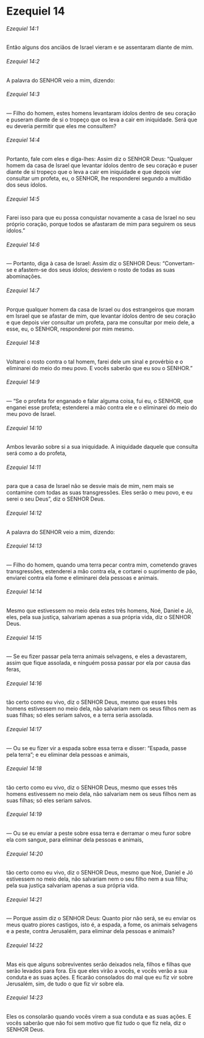 # Ezequiel 14

###### Ezequiel 14:1

Então alguns dos anciãos de Israel vieram e se assentaram diante de mim.

###### Ezequiel 14:2

A palavra do SENHOR veio a mim, dizendo:

###### Ezequiel 14:3

— Filho do homem, estes homens levantaram ídolos dentro de seu coração e puseram diante de si o tropeço que os leva a cair em iniquidade. Será que eu deveria permitir que eles me consultem?

###### Ezequiel 14:4

Portanto, fale com eles e diga-lhes: Assim diz o SENHOR Deus: “Qualquer homem da casa de Israel que levantar ídolos dentro de seu coração e puser diante de si tropeço que o leva a cair em iniquidade e que depois vier consultar um profeta, eu, o SENHOR, lhe responderei segundo a multidão dos seus ídolos.

###### Ezequiel 14:5

Farei isso para que eu possa conquistar novamente a casa de Israel no seu próprio coração, porque todos se afastaram de mim para seguirem os seus ídolos.”

###### Ezequiel 14:6

— Portanto, diga à casa de Israel: Assim diz o SENHOR Deus: “Convertam-se e afastem-se dos seus ídolos; desviem o rosto de todas as suas abominações.

###### Ezequiel 14:7

Porque qualquer homem da casa de Israel ou dos estrangeiros que moram em Israel que se afastar de mim, que levantar ídolos dentro de seu coração e que depois vier consultar um profeta, para me consultar por meio dele, a esse, eu, o SENHOR, responderei por mim mesmo.

###### Ezequiel 14:8

Voltarei o rosto contra o tal homem, farei dele um sinal e provérbio e o eliminarei do meio do meu povo. E vocês saberão que eu sou o SENHOR.”

###### Ezequiel 14:9

— “Se o profeta for enganado e falar alguma coisa, fui eu, o SENHOR, que enganei esse profeta; estenderei a mão contra ele e o eliminarei do meio do meu povo de Israel.

###### Ezequiel 14:10

Ambos levarão sobre si a sua iniquidade. A iniquidade daquele que consulta será como a do profeta,

###### Ezequiel 14:11

para que a casa de Israel não se desvie mais de mim, nem mais se contamine com todas as suas transgressões. Eles serão o meu povo, e eu serei o seu Deus”, diz o SENHOR Deus.

###### Ezequiel 14:12

A palavra do SENHOR veio a mim, dizendo:

###### Ezequiel 14:13

— Filho do homem, quando uma terra pecar contra mim, cometendo graves transgressões, estenderei a mão contra ela, e cortarei o suprimento de pão, enviarei contra ela fome e eliminarei dela pessoas e animais.

###### Ezequiel 14:14

Mesmo que estivessem no meio dela estes três homens, Noé, Daniel e Jó, eles, pela sua justiça, salvariam apenas a sua própria vida, diz o SENHOR Deus.

###### Ezequiel 14:15

— Se eu fizer passar pela terra animais selvagens, e eles a devastarem, assim que fique assolada, e ninguém possa passar por ela por causa das feras,

###### Ezequiel 14:16

tão certo como eu vivo, diz o SENHOR Deus, mesmo que esses três homens estivessem no meio dela, não salvariam nem os seus filhos nem as suas filhas; só eles seriam salvos, e a terra seria assolada.

###### Ezequiel 14:17

— Ou se eu fizer vir a espada sobre essa terra e disser: “Espada, passe pela terra”; e eu eliminar dela pessoas e animais,

###### Ezequiel 14:18

tão certo como eu vivo, diz o SENHOR Deus, mesmo que esses três homens estivessem no meio dela, não salvariam nem os seus filhos nem as suas filhas; só eles seriam salvos.

###### Ezequiel 14:19

— Ou se eu enviar a peste sobre essa terra e derramar o meu furor sobre ela com sangue, para eliminar dela pessoas e animais,

###### Ezequiel 14:20

tão certo como eu vivo, diz o SENHOR Deus, mesmo que Noé, Daniel e Jó estivessem no meio dela, não salvariam nem o seu filho nem a sua filha; pela sua justiça salvariam apenas a sua própria vida.

###### Ezequiel 14:21

— Porque assim diz o SENHOR Deus: Quanto pior não será, se eu enviar os meus quatro piores castigos, isto é, a espada, a fome, os animais selvagens e a peste, contra Jerusalém, para eliminar dela pessoas e animais?

###### Ezequiel 14:22

Mas eis que alguns sobreviventes serão deixados nela, filhos e filhas que serão levados para fora. Eis que eles virão a vocês, e vocês verão a sua conduta e as suas ações. E ficarão consolados do mal que eu fiz vir sobre Jerusalém, sim, de tudo o que fiz vir sobre ela.

###### Ezequiel 14:23

Eles os consolarão quando vocês virem a sua conduta e as suas ações. E vocês saberão que não foi sem motivo que fiz tudo o que fiz nela, diz o SENHOR Deus.

